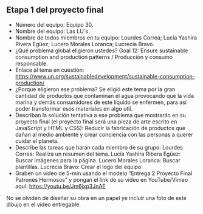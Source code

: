 ## Etapa 1 del proyecto final

- Número del equipo: Equipo 30.
- Nombre del equipo: Las LU´s.
- Nombre de todos miembros en tu equipo: Lourdes Correa; Lucía Yashira Rivera Egüez; Lucero Morales Loranca; Lucrecia Bravo.
- ¿Qué problema global eligieron ustedes? Goal 12: Ensure sustainable consumption and production patterns / Producción y consumo responsable.
- Enlace al tema en cuestión: https://www.un.org/sustainabledevelopment/sustainable-consumption-production/
- ¿Porque eligieron ese problema? Se eligió este tema por la gran cantidad de productos que contaminan el agua provocando que la vida marina y demás consumidores de este líquido se enfermen, para así poder transformar esos materiales en algo util.
- Describan la solución tentativa a ese problema que mostrarán en su proyecto final (el proyecto final será una pieza de arte escrito en JavaScript y HTML y CSS): Reducir la fabricación de productos que dañan al medio ambiente y crear conciencia con las personas a querer cuidar el planeta.
- Describe las tareas que harán cada miembro de su grupo:
Lourdes Correa: Realiza un resumen del tema.
Lucía Yashira Ribera Egüez: Buscar imágenes para la página.
Lucero Morales Loranca: Buscar plantillas.
Lucrecia Bravo: Crear el logo del equipo.
- Graben un video de 5-min usando el modelo “Entrega 2 Proyecto Final Patrones Hermosos” y pongan el link de su vídeo en YouTube/Vimeo aquí: https://youtu.be/Jm6jxp3JnAE

No se olviden de diseñar su obra en un papel ye incluir una foto de este dibujo en el vídeo entregable.
